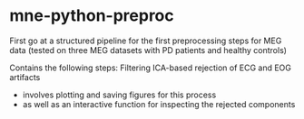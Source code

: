 # mne-python-preproc
First go at a structured pipeline for the first preprocessing steps for MEG data
(tested on three MEG datasets with PD patients and healthy controls)

Contains the following steps:
Filtering
ICA-based rejection of ECG and EOG artifacts
  - involves plotting and saving figures for this process
  - as well as an interactive function for inspecting the rejected components
